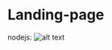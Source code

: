 # Landing-page

nodejs:
![alt text][logo]

[logo]: https://p7.hiclipart.com/preview/322/725/287/node-js-javascript-npm-express-js-sharp.jpg
